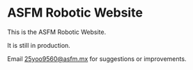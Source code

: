 # ASFM Robotic Website

This is the ASFM Robotic Website.

It is still in production.

Email 25yoo9560@asfm.mx for suggestions or improvements.
